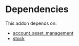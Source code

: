 # Dependencies

This addon depends on:

- [account_asset_management](https://github.com/bringout/oca-financial)
- [stock](https://github.com/bringout/oca-ocb-warehouse/tree/4c1ff8cb52709f535ff86b9a29fa1cb59fa1c290/odoo-bringout-oca-ocb-stock)
